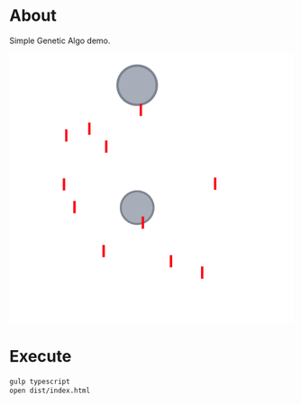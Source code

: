 # About

Simple Genetic Algo demo. 

![Screenshot](screenshots/1.png)

# Execute

```
gulp typescript
open dist/index.html
```

